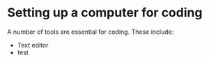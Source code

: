 # Setting up a computer for coding 

A number of tools are essential for coding. These include:
* Text editor 
*   test
